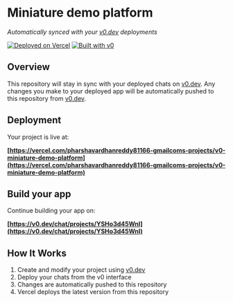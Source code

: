 # Miniature demo platform

*Automatically synced with your [v0.dev](https://v0.dev) deployments*

[![Deployed on Vercel](https://img.shields.io/badge/Deployed%20on-Vercel-black?style=for-the-badge&logo=vercel)](https://vercel.com/pharshavardhanreddy81166-gmailcoms-projects/v0-miniature-demo-platform)
[![Built with v0](https://img.shields.io/badge/Built%20with-v0.dev-black?style=for-the-badge)](https://v0.dev/chat/projects/YSHo3d45Wnl)

## Overview

This repository will stay in sync with your deployed chats on [v0.dev](https://v0.dev).
Any changes you make to your deployed app will be automatically pushed to this repository from [v0.dev](https://v0.dev).

## Deployment

Your project is live at:

**[https://vercel.com/pharshavardhanreddy81166-gmailcoms-projects/v0-miniature-demo-platform](https://vercel.com/pharshavardhanreddy81166-gmailcoms-projects/v0-miniature-demo-platform)**

## Build your app

Continue building your app on:

**[https://v0.dev/chat/projects/YSHo3d45Wnl](https://v0.dev/chat/projects/YSHo3d45Wnl)**

## How It Works

1. Create and modify your project using [v0.dev](https://v0.dev)
2. Deploy your chats from the v0 interface
3. Changes are automatically pushed to this repository
4. Vercel deploys the latest version from this repository